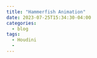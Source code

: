 ```yaml
---
title: "Hammerfish Animation"
date: 2023-07-25T15:34:30-04:00
categories:
  - blog
tags:
  - Houdini
  - 
---
```

    
<object data="../assets/images/HoudiniHammerfishGeoNetwork.png" width="1920" height="4190" type='image/png'></object>
